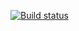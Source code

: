 [![Build status](https://ci.appveyor.com/api/projects/status/2pn2nn2vvrynjifc/branch/master?svg=true)](https://ci.appveyor.com/project/PlzDontReadMe/selenide/branch/master)
